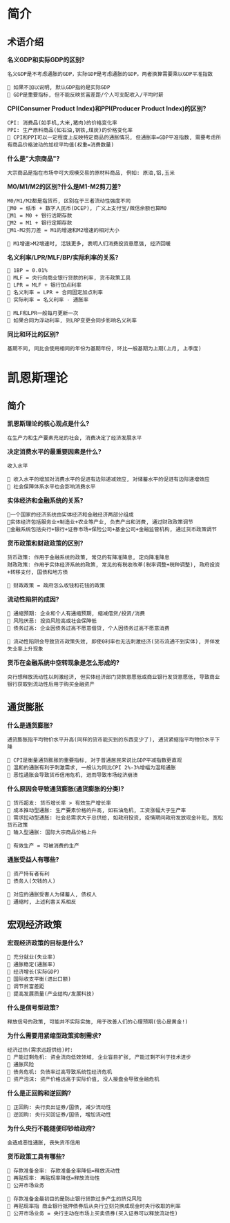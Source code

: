 # 简介
## 术语介绍
**名义GDP和实际GDP的区别?**
```
名义GDP是不考虑通胀的GDP，实际GDP是考虑通胀的GDP。两者换算需要乘以GDP平准指数

🌙 如果不加以说明, 默认GDP指的是实际GDP
🌙 GDP是重要指标, 但不能反映贫富差距/个人可支配收入/平均时薪
```


**CPI(Consumer Product Index)和PPI(Producer Product Index)的区别?**
```
CPI: 消费品(如手机,大米,猪肉)的价格变化率
PPI: 生产原料商品(如石油,钢铁,煤炭)的价格变化率
🌙 CPI和PPI可以一定程度上反映特定商品的通胀情况, 但通胀率=GDP平准指数, 需要考虑所有商品价格波动的加权平均值(权重=消费数量)
```

**什么是"大宗商品"?**
```
大宗商品是指在市场中可大规模交易的原材料商品, 例如: 原油,铝,玉米
```

**M0/M1/M2的区别?什么是M1-M2剪刀差?**
```
M0/M1/M2都是指货币, 区别在于三者流动性强度不同
🌟M0 = 纸币 + 数字人民币(DCEP), 广义上支付宝/微信余额也算M0
🌟M1 = M0 + 银行活期存款
🌟M2 = M1 + 银行定期存款
🌟M1-M2剪刀差 = M1的增速和M2增速的相对大小

🌙 M1增速>M2增速时, 活钱更多, 表明人们消费投资意愿强, 经济回暖
```

**名义利率/LPR/MLF/BP/实际利率的关系?**
```
🌟 1BP = 0.01%
🌟 MLF = 央行向商业银行贷款的利率, 货币政策工具
🌟 LPR = MLF + 银行加点利率
🌟 名义利率 = LPR + 合同固定加点利率
🌟 实际利率 = 名义利率 - 通胀率

🌙 MLF和LPR一般每月更新一次
🌙 如果合同为浮动利率, 则LRP变更会同步影响名义利率
```

**同比和环比的区别?**
```
基期不同, 同比会使用相同的年份为基期年份, 环比一般基期为上期(上月, 上季度)
```

# 凯恩斯理论
## 简介
**凯恩斯理论的核心观点是什么?**
```
在生产力和生产要素充足的社会, 消费决定了经济发展水平
```

**决定消费水平的最重要因素是什么?**
```
收入水平

🌙 收入水平的增加对消费水平的促进有边际递减效应, 对储蓄水平的促进有边际递增效应
🌙 社会保障体系水平也会影响消费水平
```

**实体经济和金融系统的关系?**
```
🌟一个国家的经济系统由实体经济和金融经济两部分组成
🌟实体经济包括服务业+制造业+农业等产业, 负责产出和消费, 通过财政政策调节
🌟金融系统包括央行+银行+证券市场+保险公司+基金公司+金融监管机构, 通过货币政策调节
```

**货币政策和财政政策的区别?**
```
货币政策: 作用于金融系统的政策, 常见的有降准降息, 定向降准降息
财政政策: 作用于实体经济系统的政策, 常见的有税收改革(税率调整+税种调整), 政府投资+转移支付, 国债和地方债

🌙 财政政策 = 政府怎么收钱和花钱的政策
```

**流动性陷阱的成因?**
```
🌟 通缩预期: 企业和个人有通缩预期, 缩减借贷/投资/消费
🌟 风险厌恶: 投资风险高或社会保障低
🌟 债务过高: 企业因债务过高不愿意借贷, 个人因债务过高不愿意消费

🌙 流动性陷阱会导致货币政策失效, 即使0利率也无法刺激经济(货币流通不到实体), 并伴发失业率上升现象
```

**货币在金融系统中空转现象是怎么形成的?**
```
央行想释放流动性以刺激经济, 但实体经济部门贷款意愿低或商业银行发贷意愿低, 导致商业银行获取到流动性后用于购买金融资产
```

## 通货膨胀
**什么是通货膨胀?**
```
通货膨胀指平均物价水平升高(同样的货币能买到的东西变少了), 通货紧缩指平均物价水平下降

🌙 CPI是衡量通货膨胀的重要指标, 对于普通居民来说比GDP平减指数更直观
🌙 温和的通胀有利于刺激需求, 一般认为同比CPI 2%-3%增幅为温和通胀
🌙 恶性通胀会导致货币信用危机, 进而导致市场经济崩溃
```

**什么原因会导致通货膨胀(通货膨胀的分类)?**
```
🌟 货币超发: 货币增长率 > 有效生产增长率
🌟 成本推动型通胀: 生产要素价格的升高, 如石油危机, 工资涨幅大于生产率
🌟 需求拉动型通胀: 社会总需求大于总供给, 如政府投资, 疫情期间政府发放现金补贴, 宽松货币政策
🌟 输入型通胀: 国际大宗商品价格上升

🌙 有效生产 = 可被消费的生产
```

**通胀受益人有哪些?**
```
🌟 资产持有者有利
🌟 债务人(欠钱的人)

🌙 对应的通胀受害人为储蓄人, 债权人
🌙 通缩时, 上述利害关系相反
```

## 宏观经济政策
**宏观经济政策的目标是什么?**
```
🌟 充分就业(失业率) 
🌟 通胀稳定(通胀率) 
🌟 经济增长(实际GDP) 
🌟 国际收支平衡(进出口额)
🌟 调节贫富差距
🌟 提高发展质量(产业结构/发展科技)
```

**什么是信号型政策?**
```
释放信号的政策, 可能并不实际实施, 用于改善人们的心理预期(信心是黄金!)
```

**为什么需要用紧缩型政策抑制需求?**
```
经济过热(需求远超供给)时:
🌟 产能过剩危机: 资金流向低效领域, 企业盲目扩张, 产能过剩不利于技术进步
🌟 通胀风险
🌟 债务危机: 负债率过高导致系统性经济危机
🌟 资产泡沫: 资产价格远高于实际价值, 没人接盘会导致金融危机
```

**什么是正回购和逆回购?**
```
🌟 正回购: 央行卖出证券/国债, 减少流动性
🌟 逆回购: 央行买回证券/国债, 增加流动性
```

**为什么央行不能随便印钞给政府?**
```
会造成恶性通胀, 丧失货币信用
```

**货币政策工具有哪些?**
```
🌟 存款准备金率: 存款准备金率降低=释放流动性
🌟 再贴现率: 再贴现率降低=释放流动性
🌟 公开市场业务

🌙 存款准备金最初目的是防止银行贷款过多产生的挤兑风险
🌙 再贴现率指 商业银行抵押债券后从央行立刻兑换成现金时央行收取的利率
🌙 公开市场业务 = 央行主动在市场上买卖债券(买入证券可以释放流动性)
```

